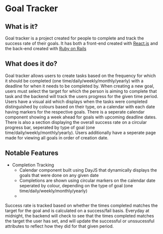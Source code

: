 # Goal Tracker

## What is it?

Goal tracker is a project created for people to complete and track the success rate of their goals. It has both a front-end created with [React.js](https://github.com/facebook/create-react-app) and the back-end created with [Ruby on Rails](https://guides.rubyonrails.org/getting_started.html)

## What does it do?

Goal tracker allows users to create tasks based on the frequency for which it should be completed (one time/daily/weekly/monthly/yearly) with a deadline for when it needs to be completed by. When creating a new goal, users must select the target for which the person is aiming to complete that task and the backend will track the users progress for the given time period. Users have a visual aid which displays when the tasks were completed distinguished by colours based on their type, on a calendar with each date having markers for the respective goals. There is a seperate calendar component showing a week ahead for goals with upcoming deadline dates. There is also a section displaying the overall success rate on a circular progress bar, seperated by type of goal (one time/daily/weekly/monthly/yearly). Users additionally have a seperate page made for viewing all goals in order of creation date.

## Notable Features

* Completion Tracking
  * Calendar component built using DayJS that dynamically displays the goals that were done on any given date
  * Completions are shown using circular markers on the calendar date seperated by colour, depending on the type of goal (one time/daily/weekly/monthly/yearly)
  * 


Success rate is tracked based on whether the times completed matches the target for the goal and is calculated on a success/fail basis. Everyday at midnight, the backend will check to see that the times completed matches the target the user has set, and will update the successful or unssucessful attributes to reflect how they did for that given period. 